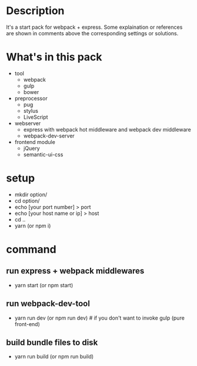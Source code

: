 # Description
It's a start pack for webpack + express.
Some explaination or references are shown in comments above the corresponding settings or solutions.

# What's in this pack
  * tool
    * webpack
    * gulp
    * bower
  * preprocessor
  	* pug
    * stylus
    * LiveScript
  * webserver
  	* express with webpack hot middleware and webpack dev middleware
    * webpack-dev-server
  * frontend module
    * jQuery
    * semantic-ui-css

# setup
  * mkdir option/
  * cd option/
  * echo [your port number] > port
  * echo [your host name or ip] > host
  * cd ..
  * yarn (or npm i)

# command

## run express + webpack middlewares
  * yarn start (or npm start)


## run webpack-dev-tool
  * yarn run dev (or npm run dev) # if you don't want to invoke gulp (pure front-end)

## build bundle files to disk
  * yarn run build (or npm run build)
